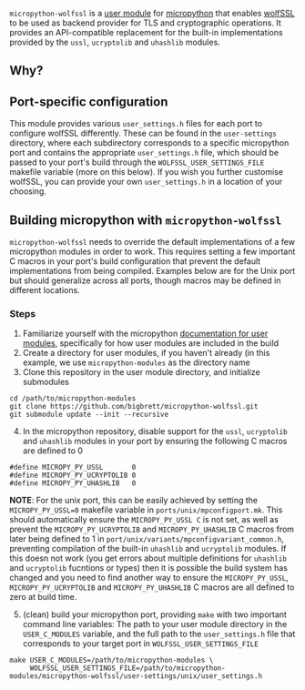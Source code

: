  `micropython-wolfssl` is a [user module](https://docs.micropython.org/en/v1.19.1/develop/cmodules.html) for [micropython]() that enables [wolfSSL](https://www.wolfssl.com) to be used as backend provider for TLS and cryptographic operations. It provides an API-compatible replacement for the built-in implementations provided by the `ussl`, `ucryptolib` and `uhashlib` modules.

## Why? 

## Port-specific configuration 
This module provides various `user_settings.h` files for each port to configure wolfSSL differently. These can be found in the `user-settings` directory, where each subdirectory corresponds to a specific micropython port and contains the appropriate `user_settings.h` file, which should be passed to your port's build through the `WOLFSSL_USER_SETTINGS_FILE` makefile variable (more on this below). If you wish you further customise wolfSSL, you can provide your own `user_settings.h` in a location of your choosing.

## Building micropython with `micropython-wolfssl`
`micropython-wolfssl` needs to override the default implementations of a few micropython modules in order to work. This requires setting a few important C macros in your port's build configuration that prevent the default implementations from being compiled. Examples below are for the Unix port but should generalize across all ports, though macros may be defined in different locations.

### Steps

1. Familiarize yourself with the micropython [documentation for user modules](https://docs.micropython.org/en/v1.19.1/develop/cmodules.html), specifically for how user modules are included in the build
2. Create a directory for user modules, if you haven't already (in this example, we use `micropython-modules` as the directory name
3. Clone this repository in the user module directory, and initialize submodules
```
cd /path/to/micropython-modules
git clone https://github.com/bigbrett/micropython-wolfssl.git
git submodule update --init --recursive
```
4. In the micropython repository, disable support for the `ussl`, `ucryptolib` and `uhashlib` modules in your port by ensuring the following C macros are defined to 0 
```
#define MICROPY_PY_USSL       0
#define MICROPY_PY_UCRYPTOLIB 0
#define MICROPY_PY_UHASHLIB   0
```

**NOTE**: For the unix port, this can be easily achieved by setting the `MICROPY_PY_USSL=0` makefile variable in `ports/unix/mpconfigport.mk`. This should automatically ensure the `MICROPY_PY_USSL C` is not set, as well as prevent the `MICROPY_PY_UCRYPTOLIB` and `MICROPY_PY_UHASHLIB` C macros  from later being defined to 1 in `port/unix/variants/mpconfigvariant_common.h`, preventing compilation of the built-in `uhashlib` and `ucryptolib` modules. If this doesn not work (you get errors about multiple definitions for `uhashlib` and `ucryptolib` fucntions or types) then it is possible the build system has changed and you need to find another way to ensure the `MICROPY_PY_USSL`, `MICROPY_PY_UCRYPTOLIB` and `MICROPY_PY_UHASHLIB` C macros are all defined to zero at build time. 

5. (clean) build your micropython port, providing `make` with two important command line variables: The path to your user module directory in the `USER_C_MODULES` variable, and the full path to the `user_settings.h` file that corresponds to your target port in `WOLFSSL_USER_SETTINGS_FILE`
```
make USER_C_MODULES=/path/to/micropython-modules \
     WOLFSSL_USER_SETTINGS_FILE=/path/to/micropython-modules/micropython-wolfssl/user-settings/unix/user_settings.h
```


